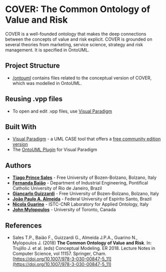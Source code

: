 # COVER: The Common Ontology of Value and Risk

COVER is a well-founded ontology that makes the deep connections between the concepts of value and risk explicit. COVER is grounded on several theories from marketing, service science, strategy and risk management. It is specified in OntoUML.

## Project Structure

* [/ontouml](/ontouml) contains files related to the conceptual version of COVER, which was modelled in OntoUML.

## Reusing .vpp files

* To open and edit .vpp files, use [Visual Paradigm](https://www.visual-paradigm.com)

## Built With

* [Visual Paradigm](https://www.visual-paradigm.com) - a UML CASE tool that offers a [free community edition version](https://www.visual-paradigm.com/download/community.jsp)
* The [OntoUML Plugin](https://github.com/OntoUML/ontouml-vp-plugin) for Visual Paradigm


## Authors

* **[Tiago Prince Sales](https://www.inf.unibz.it/~tpsales/)** - Free University of Bozen-Bolzano, Bolzano, Italy
* **[Fernanda Baião](https://www.researchgate.net/profile/Fernanda-Baiao-2)** - Department of Industrial Engineering, Pontifical Catholic University of Rio de Janeiro, Brazil
* **[Giancarlo Guizzardi](http://www.inf.ufes.br/~gguizzardi)** - Free University of Bozen-Bolzano, Bolzano, Italy
* **[João Paulo A. Almeida](https://www.researchgate.net/profile/Joao_Almeida16)** - Federal University of Espírito Santo, Brazil 
* **[Nicola Guarino](https://www.istc.cnr.it/it/people/nicola-guarino)** - ISTC-CNR Laboratory for Applied Ontology, Italy 
* **[John Mylopoulos](https://www.researchgate.net/profile/John-Mylopoulos)** - University of Toronto, Canada 


## References

- Sales T.P., Baião F., Guizzardi G., Almeida J.P.A., Guarino N., Mylopoulos J. (2018) **The Common Ontology of Value and Risk**. In: Trujillo J. et al. (eds) Conceptual Modeling. ER 2018. Lecture Notes in Computer Science, vol 11157. Springer, Cham. [https://doi.org/10.1007/978-3-030-00847-5_11](https://doi.org/10.1007/978-3-030-00847-5_11)
